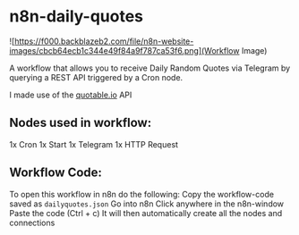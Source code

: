 # n8n-daily-quotes
![https://f000.backblazeb2.com/file/n8n-website-images/cbcb64ecb1c344e49f84a9f787ca53f6.png](Workflow Image)

A workflow that allows you to receive Daily Random Quotes via Telegram by querying a REST API triggered by a Cron node.

I made use of the [quotable.io](https://quotable.io) API

## Nodes used in workflow:
 1x Cron
 1x Start
 1x Telegram
 1x HTTP Request
 
## Workflow Code:
To open this workflow in n8n do the following:
Copy the workflow-code saved as `dailyquotes.json`
Go into n8n
Click anywhere in the n8n-window
Paste the code (Ctrl + c)
It will then automatically create all the nodes and connections

